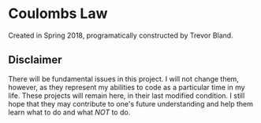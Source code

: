 # Coulombs Law
Created in Spring 2018, programatically constructed by Trevor Bland.

## Disclaimer
There will be fundamental issues in this project. I will not change them, however, as they represent my abilities to code as a particular time in my life. These projects will remain here, in their last modified condition. I still hope that they may contribute to one's future understanding and help them learn what to do and what *NOT* to do.
